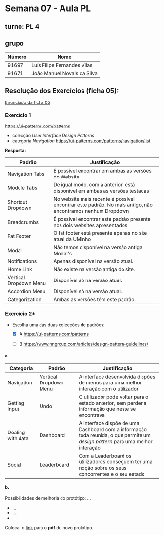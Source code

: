 # Semana 07 - Aula PL

## turno:  PL 4

## grupo 

|Número |             Nome             |
|-------|------------------------------| 
| 91697 | Luís Filipe Fernandes Vilas  |
| 91671 | João Manuel Novais da Silva  |

## Resolução dos Exercícios (ficha 05):

[Enunciado da ficha 05](Ficha_IPM_05_enunciado.pdf)

### Exercício 1

<https://ui-patterns.com/patterns>
  - colecção _User Interface Design Patterns_
  - categoria _Navigation_  <https://ui-patterns.com/patterns/navigation/list>

**Resposta:** 

| Padrão | Justificação   |
| ------- | ------------- |
| Navigation Tabs | É possível encontrar em ambas as versões do Website |
| Module Tabs | De igual modo, com a anterior, está disponível em ambas as versões testadas |
| Shortcut Dropdown | No website mais recente é possível encontrar este padrão. No mais antigo, não encontramos nenhum Dropdown |
| Breadcrumbs | É possível encontrar este padrão presente nos dois websites apresentados |
| Fat Footer | O fat footer está presente apenas no site atual da UMinho |
| Modal | Não temos disponível na versão antiga Modal's.  |
| Notifications | Apenas disponível na versão atual.  |
| Home Link | Não existe na versão antiga do site.  |
| Vertical Dropdown Menu | Disponível só na versão atual.  |
| Accordion Menu | Disponível só na versão atual.  |
| Categorization | Ambas as versões têm este padrão.  |


### Exercício 2*

- Escolha uma das duas colecções de padrões:
  - [x] A <https://ui-patterns.com/patterns> 
  - [ ] B <https://www.nngroup.com/articles/design-pattern-guidelines/>


#### a. 

|Categoria | Padrão  | Justificação   |
|------ | ---------------- | ---------- |
| Navigation  | Vertical Dropdown Menu | A interface desenvolvida dispões de menus para uma melhor interação com o utilizador  | 
| Getting input  | Undo | O utilizador pode voltar para o estado anterior, sem perder a informação que neste se encontrava  |
| Dealing with data  | Dashboard  | A interface dispõe de uma Dashboard com a informação toda reunida, o que permite um _design pattern_ para uma melhor interação |
| Social  | Leaderboard  | Com a Leaderboard os utilizadores conseguem ter uma noção sobre os seus concorrentes e o seu estado |


#### b. 

Possibilidades de melhoria do protótipo: ...
  - ...
  - ....
  -    
Colocar o [link](Exercicio02.pdf) para o **pdf** do novo protótipo.

